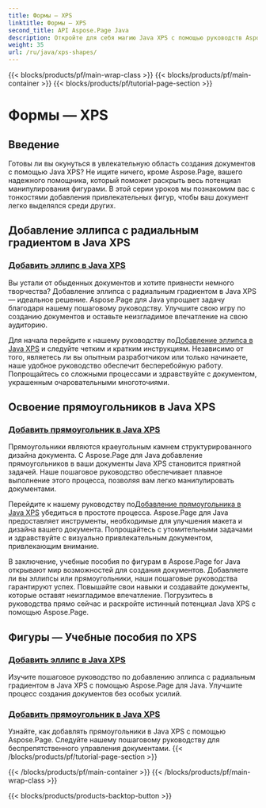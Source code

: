 ```yaml
---
title: Формы — XPS
linktitle: Формы — XPS
second_title: API Aspose.Page Java
description: Откройте для себя магию Java XPS с помощью руководств Aspose.Page! Легко добавляйте очаровательные эллипсы и прямоугольники. Усовершенствуйте процесс создания документов с помощью наших пошаговых руководств.
weight: 35
url: /ru/java/xps-shapes/
---
```


{{< blocks/products/pf/main-wrap-class >}}
{{< blocks/products/pf/main-container >}}
{{< blocks/products/pf/tutorial-page-section >}}

# Формы — XPS

## Введение

Готовы ли вы окунуться в увлекательную область создания документов с помощью Java XPS? Не ищите ничего, кроме Aspose.Page, вашего надежного помощника, который поможет раскрыть весь потенциал манипулирования фигурами. В этой серии уроков мы познакомим вас с тонкостями добавления привлекательных фигур, чтобы ваш документ легко выделялся среди других.

## Добавление эллипса с радиальным градиентом в Java XPS

### [Добавить эллипс в Java XPS](./add-ellipse/)

Вы устали от обыденных документов и хотите привнести немного творчества? Добавление эллипса с радиальным градиентом в Java XPS — идеальное решение. Aspose.Page для Java упрощает задачу благодаря нашему пошаговому руководству. Улучшите свою игру по созданию документов и оставьте неизгладимое впечатление на свою аудиторию.

 Для начала перейдите к нашему руководству по[Добавление эллипса в Java XPS](./add-ellipse/) и следуйте четким и кратким инструкциям. Независимо от того, являетесь ли вы опытным разработчиком или только начинаете, наше удобное руководство обеспечит бесперебойную работу. Попрощайтесь со сложными процессами и здравствуйте с документом, украшенным очаровательными многоточиями.

## Освоение прямоугольников в Java XPS

### [Добавить прямоугольник в Java XPS](./add-rectangle/)

Прямоугольники являются краеугольным камнем структурированного дизайна документа. С Aspose.Page для Java добавление прямоугольников в ваши документы Java XPS становится приятной задачей. Наше пошаговое руководство обеспечивает плавное выполнение этого процесса, позволяя вам легко манипулировать документами.

Перейдите к нашему руководству по[Добавление прямоугольника в Java XPS](./add-rectangle/) убедиться в простоте процесса. Aspose.Page для Java предоставляет инструменты, необходимые для улучшения макета и дизайна вашего документа. Попрощайтесь с утомительными задачами и здравствуйте с визуально привлекательным документом, привлекающим внимание.

В заключение, учебные пособия по фигурам в Aspose.Page for Java открывают мир возможностей для создания документов. Добавляете ли вы эллипсы или прямоугольники, наши пошаговые руководства гарантируют успех. Повышайте свои навыки и создавайте документы, которые оставят неизгладимое впечатление. Погрузитесь в руководства прямо сейчас и раскройте истинный потенциал Java XPS с помощью Aspose.Page.
## Фигуры — Учебные пособия по XPS
### [Добавить эллипс в Java XPS](./add-ellipse/)
Изучите пошаговое руководство по добавлению эллипса с радиальным градиентом в Java XPS с помощью Aspose.Page для Java. Улучшите процесс создания документов без особых усилий.
### [Добавить прямоугольник в Java XPS](./add-rectangle/)
Узнайте, как добавлять прямоугольники в Java XPS с помощью Aspose.Page. Следуйте нашему пошаговому руководству для беспрепятственного управления документами.
{{< /blocks/products/pf/tutorial-page-section >}}

{{< /blocks/products/pf/main-container >}}
{{< /blocks/products/pf/main-wrap-class >}}

{{< blocks/products/products-backtop-button >}}
